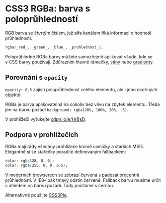 CSS3 RGBa: barva s poloprůhledností
===================================

RGB barva se čtvrtým číslem, jež alfa kanálem říká informaci o hodnotě průhlednosti.

```css
rgba(_red_, _green_, _blue_, _pruhlednost_);
```

Poloprůhledné RGBa barvy můžete samozřejmě aplikovat všude, kde se v&nbsp;CSS barvy používají. Zdůrazním hlavně rámečky, [stíny](css3-box-shadow.md) nebo [gradienty](css3-gradients.md).

Porovnání s `opacity`
---------------------

`opacity: 0.5` zajistí poloprůhlednost celého elementu, ale i jeho dceřiných objektů.

RGBa je barva aplikovatelná na cokoliv bez vlivu na zbytek elementu. Třeba jen na barvu pozadí `background: rgba(20%, 100%, 20%, .5)`.

V prohlížeči vyťukejte [cdpn.io/e/HrBsD](http://cdpn.io/e/HrBsD).


Podpora v prohlížečích
----------------------

RGBa mají rády všechny prohlížeče kromě osmičky a starších MSIE. Elegantně si se stařečky poradíte definovaným fallbackem:

```css
color: rgb(128, 0, 0);
color: rgba(255, 0, 0, 0.5);
```

V moderních browserech se zobrazí červená s padesátiprocentní průhledností. V IE8– pak tmavý odstín červené. Fallback barvu musíme určit s ohledem na barvu pozadí. Tady počítáme s černou.

Alternativně použijte [CSS3Pie](http://css3pie.com/documentation/supported-css3-features/).

